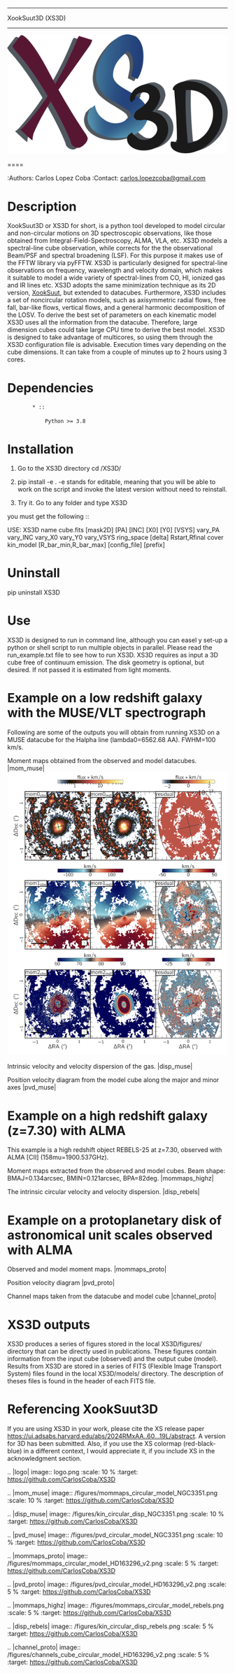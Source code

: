 

*******************************************
XookSuut3D (XS3D)
*******************************************


![logo](./logo.png)

====

:Authors: Carlos Lopez Coba
:Contact: carlos.lopezcoba@gmail.com




Description
===========
XookSuut3D or XS3D for short, is a python tool developed to model circular and non-circular motions on 3D spectroscopic observations, like those obtained
from Integral-Field-Spectroscopy, ALMA, VLA, etc. XS3D models a spectral-line cube observation, while corrects for the
the observational Beam/PSF and spectral broadening (LSF). For this purpose
it makes use of the FFTW library via pyFFTW.
XS3D is  particularly designed for spectral-line observations on frequency, wavelength and velocity domain, which makes it suitable to
model a wide variety of spectral-lines from CO, HI, ionized gas and IR lines etc.
XS3D adopts the same minimization technique as its 2D version, [XookSuut](https://github.com/CarlosCoba/XookSuut-code), but extended to datacubes.
Furthermore, XS3D includes a set of noncircular rotation models, such as axisymmetric radial flows, free fall, bar-like flows, vertical flows, and a general harmonic decomposition of the LOSV.
To derive the best set of parameters on each kinematic model XS3D uses all the information from the datacube. Therefore,
large dimension cubes could take large CPU time to derive the best model.
XS3D is designed to take advantage of multicores, so using them through the XS3D configuration file is advisable.
Execution times vary depending on the cube dimensions. It can take from a couple of minutes up to 2 hours using 3 cores.

Dependencies
===========

            * ::

                Python >= 3.8


Installation
===========

1. Go to the XS3D directory
cd /XS3D/

2.  pip install -e .
-e stands for editable, meaning that you will be able to work on the script and invoke the latest version without need to reinstall.

3. Try it. Go to any folder and type XS3D

you must get the following ::

USE: XS3D name cube.fits [mask2D] [PA] [INC] [X0] [Y0] [VSYS] vary_PA vary_INC vary_X0 vary_Y0 vary_VSYS ring_space [delta] Rstart,Rfinal cover kin_model [R_bar_min,R_bar_max] [config_file] [prefix]



Uninstall
===========

pip uninstall XS3D


Use
===========

XS3D is designed to run in command line, although you can easel y set-up a python or shell script to run multiple objects in parallel.
Please read the run_example.txt file to see how to run XS3D.
XS3D requires as input a 3D cube free of continuum emission. The disk geometry is optional, but desired. If not passed it is estimated from light moments.

Example on a low redshift galaxy with the MUSE/VLT spectrograph
===========
Following are some of the outputs you will obtain from running XS3D on a MUSE datacube for the Halpha line (lambda0=6562.68 AA).
FWHM=100 km/s.

Moment maps obtained from the observed and model datacubes.
|mom_muse|
![mom_muse](/figures/mommaps_circular_model_NGC3351.png)


Intrinsic velocity and velocity dispersion of the gas.
|disp_muse|

Position velocity diagram from the model cube along the major and minor axes
|pvd_muse|


Example on a **high redshift galaxy** (z=7.30) with ALMA
===========
This example is a high redshift object REBELS-25 at z=7.30, observed with ALMA  [CII]  (158mu=1900.537GHz).

Moment maps extracted from the observed and model cubes. Beam shape: BMAJ=0.134arcsec, BMIN=0.121arcsec, BPA=82deg.
|mommaps_highz|

The intrinsic circular velocity and velocity dispersion.
|disp_rebels|


Example on a **protoplanetary disk** of astronomical unit scales observed with  ALMA
===========

Observed and model moment maps.
|mommaps_proto|

Position velocity diagram
|pvd_proto|

Channel maps taken from the datacube and model cube
|channel_proto|


XS3D outputs
===========

XS3D produces a series of figures stored in the local XS3D/figures/ directory that can be directly used in publications. These figures contain information
from the input cube (observed) and the output cube (model).
Results from XS3D are stored in a series of FITS (Flexible Image Transport System) files found in the local XS3D/models/ directory.
The description of theses files is found in the header of each FITS file.


Referencing XookSuut3D
=================

If you are using XS3D in your work, please cite the XS release paper https://ui.adsabs.harvard.edu/abs/2024RMxAA..60...19L/abstract.
A version for 3D has been submitted.
Also, if you use the XS colormap (red-black-blue) in a different context, I would appreciate it, if you include XS in the acknowledgment section.


.. |logo| image:: logo.png
    :scale: 10 %
    :target: https://github.com/CarlosCoba/XS3D

.. |mom_muse| image:: /figures/mommaps_circular_model_NGC3351.png
    :scale: 10 %
    :target: https://github.com/CarlosCoba/XS3D

.. |disp_muse| image::  /figures/kin_circular_disp_NGC3351.png
    :scale: 10 %
    :target: https://github.com/CarlosCoba/XS3D

.. |pvd_muse| image:: /figures/pvd_circular_model_NGC3351.png
    :scale: 10 %
    :target: https://github.com/CarlosCoba/XS3D

.. |mommaps_proto| image:: /figures/mommaps_circular_model_HD163296_v2.png
    :scale: 5 %
    :target: https://github.com/CarlosCoba/XS3D

.. |pvd_proto| image:: /figures/pvd_circular_model_HD163296_v2.png
    :scale: 5 %
    :target: https://github.com/CarlosCoba/XS3D

.. |mommaps_highz| image:: /figures/mommaps_circular_model_rebels.png
   :scale: 5 %
   :target: https://github.com/CarlosCoba/XS3D

.. |disp_rebels| image::  /figures/kin_circular_disp_rebels.png
   :scale: 5 %
   :target: https://github.com/CarlosCoba/XS3D

.. |channel_proto| image::  /figures/channels_cube_circular_model_HD163296_v2.png
   :scale: 5 %
   :target: https://github.com/CarlosCoba/XS3D
